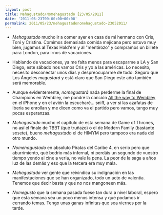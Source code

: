 ```yaml
---
layout: post
title: Mehagustado/Nomehagustado [23/05/2011]
date: '2011-05-23T00:00:00+00:00'
permalink: 2011/05/23/mehagustadonomehagustado-23052011/
---
```

- *Mehagustado* mucho ir a comer ayer en casa de mi hermano con Cris, Toni y Cristina. Comimos demasiada comida mejicana pero estuvo muy bien, jugamos al Texas Hold'em y al "mentirozo" y compramos un billete para London, para irnos de vacaciones.

- Hablando de vacaciones, ya me falta menos para escaparme a LA y San Diego, este sábado nos vamos Cris y yo a las américas. Lo necesito, necesito desconectar unos días y despreocuparme de todo. Seguro que Los Ángeles *megustará* y está claro que San Diego este año también será memorable.

- Aunque evidentemente, *nomegustará* nada perderme la final de Champions en Wembley, me pondré la canción [All the way to Wembley](http://www.goear.com/listen/f8cf6bf/were-on-our-way-to-wembley-ian-harry-the-blockheads) en el iPhone y en el avión la escucharé... sniff, a ver si las azafatas de Iberia se enrollan y me dicen como va el partido pero vamos, tango muy pocas esperanzas.

- *Mehagustado* mucho el capítulo de esta semana de Game of Thrones, no así el finale de TBBT (qué truñazo) o el de Modern Family (bastante sosete), bueno *mehagustado* el de HIMYM pero tampoco era nada del otro mundo.

- *Nomehagustado* en absoluto Piratas del Caribe 4, en serio pero que aburrimiento, qué bodrio más infernal, ni perdáis un segundo de vuestro tiempo yendo al cine a verla, no vale la pena. La peor de la saga a años luz de las demás y eso que la tercera era muy mala.

- *Mehagustado* ver gente que reivindica su indignación en las manifestaciones que se han organizado, todo un acto de valentía. Tenemos que decir basta y que no nos mangoneen más.

- *Nomegustó* que la semana pasada fuese tan dura a nivel laboral, espero que esta semana sea un poco menos intensa y que podamos ir cerrando temas. Tengo unas ganas infinitas que sea viernes por la tarde.
